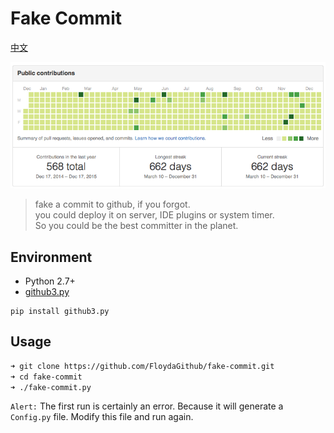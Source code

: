 # Fake Commit  

[中文](http://floyda.xyz/blog/2016/02/14/fake-commit/)  

![Contributions](https://raw.githubusercontent.com/KimDarren/git-faker/master/screenshots/after.png?token=AFIKQRYgdMW5jYxS_fH5fB_B3nHCTbO8ks5WfNVEwA%3D%3D)

> fake a commit to github, if you forgot.  
> you could deploy it on server, IDE plugins or system timer.  
> So you could be the best committer in the planet.  


## Environment  
- Python 2.7+
- [github3.py](https://github3py.readthedocs.org)
```shell
pip install github3.py
```

## Usage  
```bash
➜ git clone https://github.com/FloydaGithub/fake-commit.git
➜ cd fake-commit
➜ ./fake-commit.py
```

`Alert:` The first run is certainly an error. Because it will generate a `Config.py` file. Modify this file and run again.

